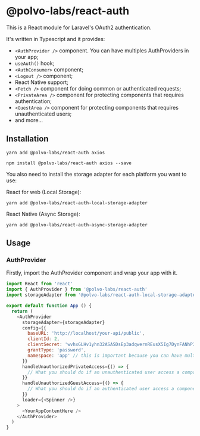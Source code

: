 # @polvo-labs/react-auth

This is a React module for Laravel's OAuth2 authentication.

It's written in Typescript and it provides:

* `<AuthProvider />` component. You can have multiples AuthProviders in your app;
* `useAuth()` hook;
* `<AuthConsumer>` component;
* `<Logout />` component;
* React Native support;
* `<Fetch />` component for doing common or authenticated requests;
* `<PrivateArea />` component for protecting components that requires authentication;
* `<GuestArea />` component for protecting components that requires unauthenticated users;
* and more...

## Installation

```
yarn add @polvo-labs/react-auth axios
```

```
npm install @polvo-labs/react-auth axios --save
```

You also need to install the storage adapter for each platform you want to use:

React for web (Local Storage):

```
yarn add @polvo-labs/react-auth-local-storage-adapter
```

React Native (Async Storage):

```
yarn add @polvo-labs/react-auth-async-storage-adapter
```

## Usage

### AuthProvider

Firstly, import the AuthProvider component and wrap your app with it.

```js
import React from 'react'
import { AuthProvider } from '@polvo-labs/react-auth'
import storageAdapter from '@polvo-labs/react-auth-local-storage-adapter' // for react-native, you must import the `@polvo-labs/react-auth-async-storage-adapter` module.

export default function App () {
  return (
    <AuthProvider
      storageAdapter={storageAdapter}
      config={{
        baseURL: 'http://localhost/your-api/public',
        clientId: 2,
        clientSecret: 'wvhxGLHv1yhn32ASASDsEp3adqwernREusX5Ig7DynFANhP3o',
        grantType: 'password',
        namespace: 'app' // this is important because you can have multiple authentications in your app
      }}
      handleUnauthorizedPrivateAccess={() => {
        // What you should do if an unauthenticated user access a component that requires authentication?
      }}
      handleUnauthorizedGuestAccess={() => {
        // What you should do if an authenticated user access a component that is only for guest (unauthenticated) users such as a login form?
      }}
      loader={<Spinner />}
    >
      <YourAppContentHere />
    </AuthProvider>
  )
}
```
